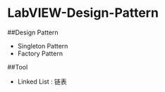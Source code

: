 # LabVIEW-Design-Pattern

##Design Pattern

- Singleton Pattern
- Factory Pattern

##Tool

- Linked List : 链表

